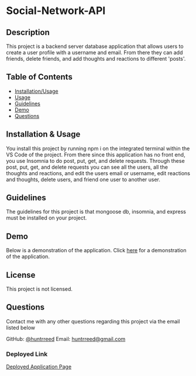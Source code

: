 # Social-Network-API

 
 ## Description
This project is a backend server  database application that allows users to create a user profile with a username and email. From there they can add friends, delete friends, and add thoughts and reactions to different 'posts'.

 ## Table of Contents
 - [Installation/Usage](#installation&usage)
 - [Usage](#usage)
 - [Guidelines](#guidelines)
 - [Demo](#demo)
 - [Questions](#questions)

## Installation & Usage
You install this project by running npm i on the integrated terminal within the VS Code of the project. From there since this application has no front end, you use Insomnia to do post, put, get, and delete requests. Through these post, put, get, and delete requests you can see all the users, all the thoughts and reactions, and edit the users email or username, edit reactions and thoughts, delete users, and friend one user to another user. 

## Guidelines
The guidelines for this project is that mongoose db, insomnia, and express must be installed on your project.

## Demo
Below is a demonstration of the application.
Click [here](y) for a demonstration of the application.


## License
This project is not licensed.

## Questions

Contact me with any other questions regarding this project via the email listed below

GitHub: [@huntrreed](https://github.com/huntrreed)
Email: huntrreed@gmail.com

### Deployed Link
[Deployed Application Page]( https://huntrreed.github.io/Social-Network-API/)
